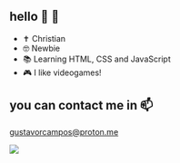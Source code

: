 ## hello 👋 💚

- ✝️ Christian
- 🤓 Newbie
- 📚 Learning HTML, CSS and JavaScript
- 🎮 I like videogames!

## you can contact me in 📫

gustavorcampos@proton.me

![](https://tenor.com/pt-BR/view/tails-miles-tails-prower-sonic-cookie-run-cookie-run-kingdom-gif-26347992)
